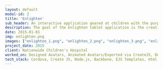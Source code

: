 ```yaml
---
layout: default
modal-id: 2
title: 'Enlighten'
sub_header: An interactive application geared at children with the purpose of improving the consent/assent process pertaining to potential research subjects.
description: The goal of the Enlighten tablet application is the creation of an experience that is appealing to both parents and children alike, in order to provide consent and assent materials to potential research subjects. Enlighten conveys critical information in a manner which caters to individuals that may prefer auditory or visual learning styles. Comprehension of information is assessed in a measured and reinforced way. Additionally material is humanized via a neutral, animated cartoon avatar. Avatars may be customized to reflect the ethnicity and gender of the user, reinforcing an emotional connection between them and the presentation of the information. Content is also available in translated text and audio for broad localization. Interactive games allow the user to perform procedures they may undergo as part of the research study, decreasing their anxiety of the unknown.
date: 2015-01-01
img: enlighten.png
images: ["enlighten_1.png", "enlighten_2.png", "enlighten_3.png", "enlighten_4.png", "enlighten_5.png", "enlighten_6.png", "enlighten_7.png", "enlighten_8.png", "enlighten_9.png", "enlighten_10.png", "enlighten_11.png"]
project_date: 2015
client: Nationwide Children's Hospital
worked_on: Designed Avatars, Animated Avatars/Exported via CreateJS, Developed Architecture, Configured iPads, CentOS/Apache/NodeJS Setup
tech_stack: Cordova, Create JS, Node.js, Backbone, EJS Templates, Html, SASS, Javascript/Jquery
---
```


